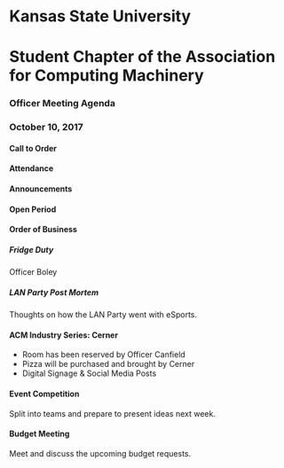 # Kansas State University
# Student Chapter of the Association for Computing Machinery
### Officer Meeting Agenda
### October 10, 2017


#### Call to Order

#### Attendance

#### Announcements

#### Open Period

#### Order of Business

##### Fridge Duty
Officer Boley

##### LAN Party Post Mortem
Thoughts on how the LAN Party went with eSports.

#### ACM Industry Series: Cerner
* Room has been reserved by Officer Canfield
* Pizza will be purchased and brought by Cerner
* Digital Signage & Social Media Posts

#### Event Competition
Split into teams and prepare to present ideas next week.

#### Budget Meeting
Meet and discuss the upcoming budget requests.
